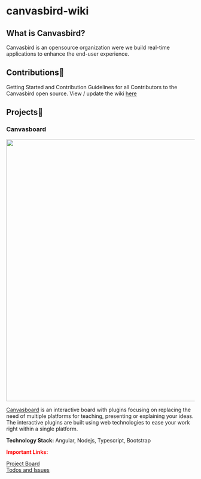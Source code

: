 # canvasbird-wiki
## What is Canvasbird?
Canvasbird is an opensource organization were we build real-time applications to enhance the end-user experience.

<!-- ## Important Links: -->
<!-- Our homepage: https://www.canvasbird.org -->
<!-- If you want to get in touch with the team with issues other than documentation, head to the gitter channel [here](#) -->
<!-- If you are looking for contribution click [here]() for Instructions. -->
<!-- For Wiki click [here]() -->
<!-- Project Checklists [Click here]() -->
## Contributions🤝
Getting Started and Contribution Guidelines for all Contributors to the Canvasbird open source. View / update the wiki [here](https://github.com/Canvasbird/canvasbird-wiki/wiki)
## Projects🚀
<!-- canvasboard -->

### Canvasboard
<p align="center">
  <img src="https://github.com/Canvasbird/canvasboard/raw/master/src/assets/Canvasboard.png?raw=true" width="700">
</p>

[Canvasboard](https://github.com/Canvasbird/canvasboard) is an interactive board with plugins focusing on replacing the need of multiple platforms for teaching, presenting or explaining your ideas. The interactive plugins are built using web technologies to ease your work right within a single platform.

<strong>Technology Stack:</strong> Angular, Nodejs, Typescript, Bootstrap
<p><strong style="color:red">Important Links:</strong></p>

<!-- [Website]() -->
[Project Board](https://github.com/Canvasbird/canvasboard/projects/1)
</br>
[Todos and Issues](https://github.com/Canvasbird/canvasboard/issues)</br>


<!-- ### CamLecture  -->
<!-- ### NLP based Emotions recommendation -->
<!-- ### AutoML -->
